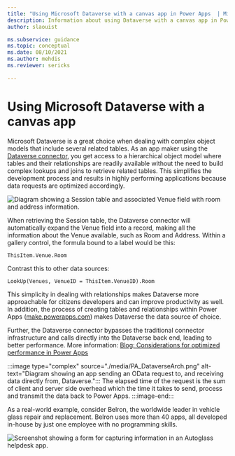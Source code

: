 ```yaml
---
title: "Using Microsoft Dataverse with a canvas app in Power Apps  | Microsoft Docs"
description: Information about using Dataverse with a canvas app in Power Apps
author: slaouist

ms.subservice: guidance
ms.topic: conceptual
ms.date: 08/10/2021
ms.author: mehdis
ms.reviewer: sericks 
  
---
```

# Using Microsoft Dataverse with a canvas app 

Microsoft Dataverse is a great choice when dealing with complex object models that include several related tables. As an app maker using the [Dataverse connector](/connectors/commondataserviceforapps/), you get access to a hierarchical object model where tables and their relationships are readily available without the need to build complex lookups and joins to retrieve related tables. This simplifies the development process and results in highly performing applications because data requests are optimized accordingly.

![Diagram showing a Session table and associated Venue field with room and address information.](./media/ConferenceAppObjectModel.png)

When retrieving the Session table, the Dataverse connector will automatically expand the Venue field into a record, making all the information about the Venue available, such as Room and Address. Within a gallery control, the formula bound to a label would be this:

```powerappsfl
ThisItem.Venue.Room
```

Contrast this to other data sources:

```powerappsfl
LookUp(Venues, VenueID = ThisItem.VenueID).Room
```

This simplicity in dealing with relationships makes Dataverse more approachable for citizens developers and can improve productivity as well. In addition, the process of creating tables and relationships within Power Apps ([make.powerapps.com](https://make.powerapps.com)) makes Dataverse the data source of choice. 

Further, the Dataverse connector bypasses the traditional connector infrastructure and calls directly into the Dataverse back end, leading to better performance. More information: [Blog: Considerations for optimized performance in Power Apps](https://powerapps.microsoft.com/blog/considerations-for-optimized-performance-in-power-apps/)

:::image type="complex" source="./media/PA_DataverseArch.png" alt-text="Diagram showing an app sending an OData request to, and receiving data directly from, Dataverse.":::
   The elapsed time of the request is the sum of client and server side overhead which the time it takes to send, process and transmit the data back to Power Apps.
:::image-end:::


As a real-world example, consider Belron, the worldwide leader in vehicle glass repair and replacement. Belron uses more than 40 apps, all developed in-house by just one employee with no programming skills.

![Screenshot showing a form for capturing information in an Autoglass helpdesk app.](./media/autoglass.jpg)
